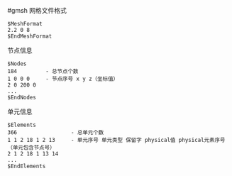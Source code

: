 #gmsh 网格文件格式


```
$MeshFormat
2.2 0 8
$EndMeshFormat
```

节点信息
```
$Nodes
184         - 总节点个数
1 0 0 0     - 节点序号 x y z（坐标值）
2 0 200 0
...
$EndNodes
```

单元信息
```
$Elements
366                 - 总单元个数
1 1 2 18 1 2 13     - 单元序号 单元类型 保留字 physical值 physical元素序号 （单元包含节点号）
2 1 2 18 1 13 14
...
$EndElements
```

